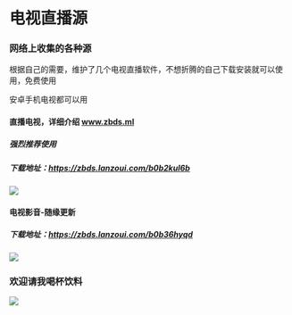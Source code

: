 

# 电视直播源

### 网络上收集的各种源



根据自己的需要，维护了几个电视直播软件，不想折腾的自己下载安装就可以使用，免费使用

安卓手机电视都可以用



#### **直播电视，详细介绍  www.zbds.ml**

##### 强烈推荐使用

##### 下载地址：https://zbds.lanzoui.com/b0b2kul6b

![](https://cdn.jsdelivr.net/gh/vbskycn/tu@main/img/21.png)





#### 电视影音-随缘更新

##### 下载地址：https://zbds.lanzoui.com/b0b36hyqd

![](https://ae03.alicdn.com/kf/U516dd9210745452f874907dbae2738a3a.jpg)

 

### 欢迎请我喝杯饮料

![](https://cdn.jsdelivr.net/gh/vbskycn/tu@main/img/ds.jpg)




